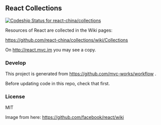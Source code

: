 
React Collections
------

[ ![Codeship Status for react-china/collections](https://www.codeship.io/projects/93ee0ff0-1f17-0132-1c9f-2ab43164d565/status?branch=master)](https://www.codeship.io/projects/35621)

Resources of React are collected in the Wiki pages:

https://github.com/react-china/collections/wiki/Collections

On http://react.mvc.im you may see a copy.

### Develop

This project is generated from https://github.com/mvc-works/workflow .

Before updating code in this repo, check that first.

### License

MIT

Image from here: https://github.com/facebook/react/wiki
